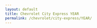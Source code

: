 ```yaml
---
layout: default
title: Chevrolet City Express YEAR
permalink: /chevrolet/city-express/YEAR/
---
```

